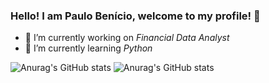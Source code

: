 ### Hello! I am Paulo Benício, welcome to my profile! 👋

- 🔭 I’m currently working on *Financial Data Analyst*
- 🌱 I’m currently learning *Python*

![Anurag's GitHub stats](https://github-readme-stats.vercel.app/api?username=paulobenicio&count_private=true)
![Anurag's GitHub stats](https://github-readme-stats.vercel.app/api?username=anuraghazra&show_icons=true)

